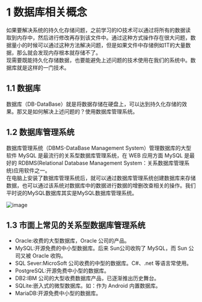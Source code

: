 <h1>1 数据库相关概念</h1>

如果要解决系统的持久化存储问题，之前学习的IO技术可以通过将所有的数据读取到内存中，然后进行修改再存到该文件中。通过这种方式操作存在很大问题，数据量小的时候可以通过这种方法解决问题，但是如果文件中存储例如1T的大量数据，那么就会发现内存根本就存储不了。<br>
现需要既能持久化存储数据，也要能避免上述问题的技术使用在我们的系统中。数据库就是这样的一门技术。<br>

<h2>1.1 数据库</h2>

数据库（DB-DataBase）就是将数据存储在硬盘上，可以达到持久化存储的效果。那又是如何解决上述问题的？使用数据库管理系统。

<h2>1.2 数据库管理系统</h2>

数据库管理系统（DBMS-DataBase Management System）管理数据库的大型软件
MySQL 是最流行的关系型数据库管理系统，在 WEB 应用方面 MySQL 是最好的 RDBMS(Relational Database Management System：关系数据库管理系统)应用软件之一。<br>
在电脑上安装了数据库管理系统后，就可以通过数据库管理系统创建数据库来存储数据，也可以通过该系统对数据库中的数据进行数据的增删改查相关的操作。我们平时说的MySQL数据库其实是MySQL数据库管理系统。<br>

![image](https://github.com/WarlockW/JAVA_Learning/assets/64346345/ad96fc62-389c-4759-b470-45963cafbd41)

<h2>1.3 市面上常见的关系型数据库管理系统</h2>

<ul>
  <li>Oracle:收费的大型数据库，Oracle 公司的产品。 </li>
  <li>MySQL:开源免费的中小型数据库。后来 Sun公司收购了 MySQL，而 Sun 公司又被 Oracle 收购。 </li>
  <li>SQL Sever:MicroSoft 公司收费的中型的数据库。C#、.net 等语言常使用。 </li>
  <li>PostgreSQL:开源免费中小型的数据库。 </li>
  <li>DB2:IBM 公司的大型收费数据库产品，已逐渐推出历史舞台。 </li>
  <li>SQLite:嵌入式的微型数据库。如：作为 Android 内置数据库。 </li>
  <li>MariaDB:开源免费中小型的数据库。 </li>
</ul>
